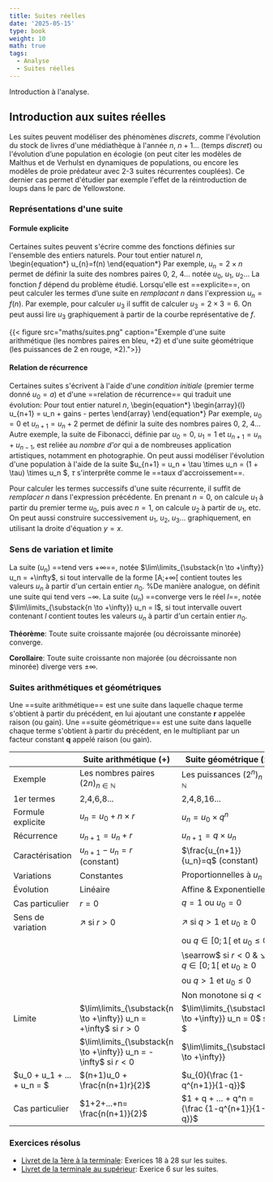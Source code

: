 ```yaml
---
title: Suites réelles
date: '2025-05-15'
type: book
weight: 10
math: true
tags:
  - Analyse
  - Suites réelles
---
```


Introduction à l'analyse.

<!--more-->

## Introduction aux suites réelles

Les suites peuvent modéliser des phénomènes <i>discrets</i>, comme l'évolution du stock de livres d'une médiathèque à l'année $n$, $n+1$... (temps <i>discret</i>) ou l'évolution d’une population en écologie (on peut citer les modèles de Malthus et de Verhulst en dynamiques de populations, ou encore les modèles de proie prédateur avec 2-3 suites récurrentes couplées). Ce dernier cas permet d'étudier par exemple l'effet de la réintroduction de loups dans le parc de Yellowstone.
 
### Représentations d'une suite

#### Formule explicite
Certaines suites peuvent s'écrire comme des fonctions définies sur l'ensemble des entiers naturels. Pour tout entier naturel $n$,
\begin{equation*}
    u_{n}=f(n)
\end{equation*}
Par exemple, $u_n=2 \times n$ permet de définir la suite des nombres paires 0, 2, 4... notée $u_0$, $u_1$, $u_2$... La fonction $f$ dépend du problème étudié. Lorsqu'elle est ==explicite==, on peut calculer les termes d’une suite en <i>remplacant</i> $n$ dans l'expression $u_n = f(n)$. Par exemple, pour calculer $u_3$ il suffit de calculer $u_3=2 \times 3 = 6$. On peut aussi lire $u_3$ graphiquement à partir de la courbe représentative de $f$.

{{< figure src="maths/suites.png" caption="Exemple d'une suite arithmétique (les nombres paires en bleu, $+2$) et d'une suite géométrique (les puissances de 2 en rouge, $\times 2$).">}}

#### Relation de récurrence
Certaines suites s'écrivent à l'aide d'une <i>condition initiale</i> (premier terme donné $u_0 = a$) et d'une ==relation de récurrence== qui traduit une évolution: Pour tout entier naturel $n$,
\begin{equation*}
  \begin{array}{l}
    u_{n+1} = u_n + gains - pertes
  \end{array}
\end{equation*}
Par exemple, $u_{0}=0$ et $u_{n+1} = u_n +2$ permet de définir la suite des nombres paires 0, 2, 4... Autre exemple, la suite de Fibonacci, définie par $u_0=0$, $u_1=1$ et $u_{n+1}=u_{n}+u_{n-1}$, est reliée au <i>nombre d'or</i> qui a de nombreuses application artistiques, notamment en photographie.
On peut aussi modéliser l'évolution d'une population à l'aide de la suite $u_{n+1} = u_n + \tau \times u_n = (1 + \tau) \times u_n $, $\tau$ s'interprête comme le ==taux d'accroissement==.


Pour calculer les termes successifs d'une suite récurrente, il suffit de <i>remplacer</i> $n$ dans l'expression précédente. En prenant $n=0$, on calcule $u_{1}$ à partir du premier terme $u_0$, puis avec $n=1$, on calcule $u_{2}$ à partir de $u_1$, etc. On peut aussi construire successivement $u_1$, $u_2$, $u_3$... graphiquement, en utilisant la droite d'équation $y=x$.

### Sens de variation et limite

La suite $(u_n)$ ==tend vers $+ \infty$==, notée $\lim\limits_{\substack{n \to +\infty}} u_n = +\infty$, si tout intervalle de la forme [A;$+\infty$[ contient toutes les valeurs $u_n$ à partir d'un certain entier $n_0$.
%De manière analogue, on définit une suite qui tend vers $-\infty$.
La suite $(u_n)$ ==converge vers le réel $l$==, notée $\lim\limits_{\substack{n \to +\infty}} u_n = l$, si tout intervalle ouvert contenant $l$ contient toutes les valeurs $u_n$ à partir d'un certain entier $n_0$.

<b>Théorème</b>: Toute suite croissante majorée (ou décroissante minorée) converge.

<b>Corollaire</b>: Toute suite croissante non majorée (ou décroissante non minorée) diverge vers $\pm \infty$.

### Suites arithmétiques et géométriques

Une ==suite arithmétique== est une suite dans laquelle chaque terme s'obtient à partir du précédent, en lui ajoutant une constante $\textbf{r}$ appelée raison (ou gain). 
Une ==suite géométrique== est une suite dans laquelle chaque terme s'obtient à partir du précédent, en le multipliant par un facteur constant $\textbf{q}$ appelé raison (ou gain). 


|  | Suite arithmétique (+) | Suite géométrique (x) |
|---|---|---|
| Exemple | Les nombres paires $(2n)_{n\in\mathbb{N}}$ | Les puissances $(2^n)_{n\in\mathbb{N}}$ |
| 1er termes | 2,4,6,8... | 2,4,8,16... |
| Formule explicite | $u_{n}=u_{0}+n \times  r$ | $u_{n}=u_{0}\times q^{n}$ |
| Récurrence | $u_{n+1}=u_{n}+r$ | $u_{n+1}=q\times u_{n}$ |
| Caractérisation | $u_{n+1}-u_n=r$ (constant) | $\frac{u_{n+1}}{u_n}=q$ (constant) |
| Variations | Constantes | Proportionnelles à $u_n$ |
| Évolution | Linéaire | Affine & Exponentielle |
| Cas particulier | $r=0$  | $q=1$ ou $u_0= 0$ |
| Sens de variation | $\nearrow$ si $r > 0$  | $\nearrow$ si $q>1$ et $u_0\geq 0$ |  
|  | | ou $q\in [0;1[$ et $u_0 \leq 0$ |
|  | | \searrow$ si $r < 0$ & $\searrow$ si $q\in [0;1[$ et $u_0\geq 0$ |
|  | |  ou $q > 1$ et $u_0\leq 0$ |
|  | | Non monotone si $q < 0$ |
| Limite |  $\lim\limits_{\substack{n \to +\infty}} u_n = +\infty$ si $r > 0$ | $\lim\limits_{\substack{n \to +\infty}} u_n = 0$ si $|q|<1$ |
| | $\lim\limits_{\substack{n \to +\infty}} u_n = -\infty$ si $r < 0$ | $\lim\limits_{\substack{n \to +\infty}} |u_n| = +\infty$ si $|q|>1$ | 
|$u_0 + u_1 + ... + u_n = $  | $(n+1)u_0 + \frac{n(n+1)r}{2}$ | $u_{0}{\frac {1-q^{n+1}}{1-q}}$ |
|Cas particulier | $1+2+...+n= \frac{n(n+1)}{2}$ | $1 + q + … + q^n = {\frac {1-q^{n+1}}{1-q}}$ |

### Exercices résolus

- [Livret de la 1ère à la terminale](https://lycee-henri4.com/wp-content/uploads/2023/06/Livret-1ere-Term.pdf): Exerices 18 à 28 sur les suites.
- [Livret de la terminale au supérieur](https://lycee-henri4.com/wp-content/uploads/2022/07/CPES-MATHS.pdf): Exerice 6 sur les suites.